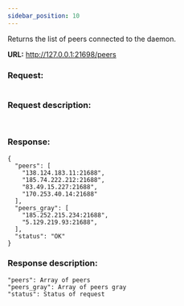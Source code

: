 ```yaml
---
sidebar_position: 10
---
```


Returns the list of peers connected to the daemon.

**URL:** http://127.0.0.1:21698/peers

### Request:
```

```

### Request description:
```
  
```

### Response:
```
{
  "peers": [
    "138.124.183.11:21688",
    "185.74.222.212:21688",
    "83.49.15.227:21688",
    "170.253.40.14:21688"
  ],
  "peers_gray": [
    "185.252.215.234:21688",
    "5.129.219.93:21688",
  ],
  "status": "OK"
}
```

### Response description:
```
"peers": Array of peers
"peers_gray": Array of peers gray 
"status": Status of request	
```